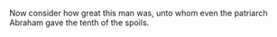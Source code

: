 Now consider how great this man was, unto whom even the patriarch Abraham gave the tenth of the spoils.
